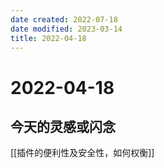 ```yaml
---
date created: 2022-07-18
date modified: 2023-03-14
title: 2022-04-18
---
```


# 2022-04-18

## 今天的灵感或闪念

[[插件的便利性及安全性，如何权衡]]
